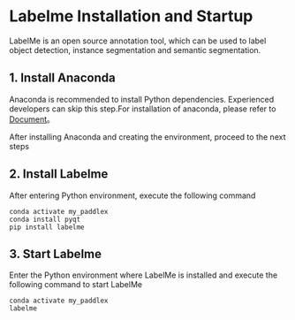 # Labelme Installation and Startup

LabelMe is an open source annotation tool, which can be used to label object detection, instance segmentation and semantic segmentation.

## 1. Install Anaconda

Anaconda is recommended to install Python dependencies. Experienced developers can skip this step.For installation of anaconda, please refer to [Document](../../appendix/anaconda_install.md)。

After installing Anaconda and creating the environment, proceed to the next steps

## 2. Install Labelme

After entering Python environment, execute the following command
```
conda activate my_paddlex
conda install pyqt
pip install labelme
```

## 3. Start Labelme

Enter the Python environment where LabelMe is installed and execute the following command to start LabelMe
```
conda activate my_paddlex
labelme
```
